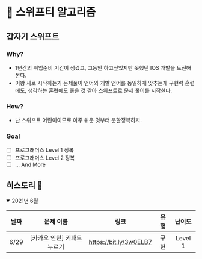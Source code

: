 # 🦅 스위프티 알고리즘

## 갑자기 스위프트

### Why?

- 1년간의 취업준비 기간이 생겼고, 그동안 하고싶었지만 못했던 IOS 개발을 도전해본다.
- 이왕 새로 시작하는거 문제풀이 언어와 개발 언어를 동일하게 맞추는게 구현력 훈련에도, 생각하는 훈련에도 좋을 것 같아 스위프트로 문제 풀이를 시작한다.

### How?

- 난 스위프트 어린이이므로 아주 쉬운 것부터 분할정복하자.

### Goal

- [ ] 프로그래머스 Level 1 정복
- [ ] 프로그래머스 Level 2 정복
- [ ] ... And More

## 히스토리 🐾

<details open>
<summary>2021년 6월</summary>

| 날짜 |          문제 이름          |          링크          | 유형 | 난이도  |
| :--: | :-------------------------: | :--------------------: | :--: | :-----: |
| 6/29 | [카카오 인턴] 키패드 누르기 | https://bit.ly/3w0ELB7 | 구현 | Level 1 |

</details>
